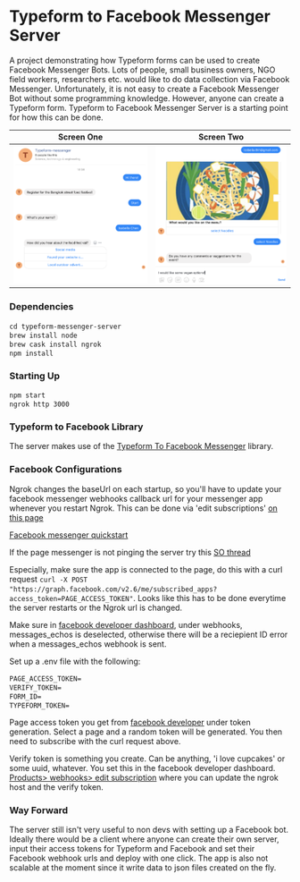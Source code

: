 # Typeform to Facebook Messenger Server

A project demonstrating how Typeform forms can be used to create Facebook Messenger Bots. Lots of people, small business owners, NGO field workers, researchers etc. would like to do data collection via Facebook Messenger. Unfortunately, it is not easy to create a Facebook Messenger Bot without some programming knowledge. However, anyone can create a Typeform form. Typeform to Facebook Messenger Server is a starting point for how this can be done.

|                Screen One                |                Screen Two                |
| :--------------------------------------: | :--------------------------------------: |
| ![](./assets/typeform-screenshot-01.png) | ![](./assets/typeform-screenshot-02.png) |

### Dependencies

```
cd typeform-messenger-server
brew install node
brew cask install ngrok
npm install
```

### Starting Up

```
npm start
ngrok http 3000
```

### Typeform to Facebook Library

The server makes use of the [Typeform To Facebook Messenger](https://www.npmjs.com/package/typeform-to-facebook-messenger) library.

### Facebook Configurations

Ngrok changes the baseUrl on each startup, so you'll have to update your facebook messenger webhooks callback url for your messenger app whenever you restart Ngrok. This can be done via 'edit subscriptions' [on this page](https://developers.facebook.com/apps/1839348233033683/webhooks/)

[Facebook messenger quickstart](https://developers.facebook.com/docs/messenger-platform/getting-started/quick-start)

If the page messenger is not pinging the server try this [SO thread](https://stackoverflow.com/questions/36803570/facebook-messenger-webhook-setup-but-not-triggered?utm_medium=organic&utm_source=google_rich_qa&utm_campaign=google_rich_qa)

Especially, make sure the app is connected to the page, do this with a curl request `curl -X POST "https://graph.facebook.com/v2.6/me/subscribed_apps?access_token=PAGE_ACCESS_TOKEN"`. Looks like this has to be done everytime the server restarts or the Ngrok url is changed.

Make sure in [facebook developer dashboard](https://developers.facebook.com/apps/1839348233033683/messenger/settings/), under webhooks, messages_echos is deselected, otherwise there will be a reciepient ID error when a messages_echos webhook is sent.

Set up a .env file with the following:

```
PAGE_ACCESS_TOKEN=
VERIFY_TOKEN=
FORM_ID=
TYPEFORM_TOKEN=
```

Page access token you get from [facebook developer](https://developers.facebook.com/apps/1839348233033683/messenger/settings/) under token generation. Select a page and a random token will be generated. You then need to subscribe with the curl request above.

Verify token is something you create. Can be anything, 'i love cupcakes' or some uuid, whatever. You set this in the facebook developer dashboard. [Products> webhooks> edit subscription](https://developers.facebook.com/apps/1839348233033683/webhooks/) where you can update the ngrok host and the verify token.

### Way Forward

The server still isn't very useful to non devs with setting up a Facebook bot. Ideally there would be a client where anyone can create their own server, input their access tokens for Typeform and Facebook and set their Facebook webhook urls and deploy with one click. The app is also not scalable at the moment since it write data to json files created on the fly.
